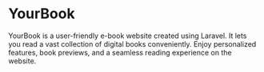 # YourBook
YourBook is a user-friendly e-book website created using Laravel. It lets you read a vast collection of digital books conveniently. Enjoy personalized features, book previews, and a seamless reading experience on the website.
